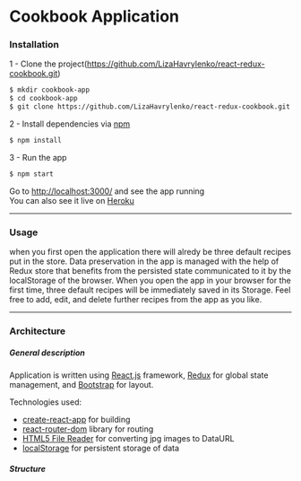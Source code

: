 # Cookbook Application
 
### Installation
 
 1 - Clone the project(https://github.com/LizaHavrylenko/react-redux-cookbook.git)
 ```sh
$ mkdir cookbook-app
$ cd cookbook-app
$ git clone https://github.com/LizaHavrylenko/react-redux-cookbook.git  
```
2 - Install dependencies via [npm](https://www.npmjs.com)
```sh
$ npm install
```
3 - Run the app
```sh
$ npm start
```
Go to [http://localhost:3000/](http://localhost:3000/#/) and see the app running  
You can also see it live on [Heroku](https://react-redux-cookbook.herokuapp.com)

---
### Usage
when you first open the application there will alredy be three default recipes put in the store. Data preservation in the app is managed with the help of Redux store that benefits from the persisted state communicated to it by the localStorage of the browser. When you open the app in your browser for the first time, three default recipes will be immediately saved in its Storage.  Feel free to add, edit, and delete further recipes from the app as you like. 

---
### Architecture
##### General description
Application is written using [React.js]((http://reactjs.net)) framework, [Redux](https://github.com/reduxjs/redux) for global state management, and [Bootstrap](https://github.com/twbs/bootstrap) for layout. 

Technologies used:
  - [create-react-app](https://github.com/facebook/create-react-app) for building
  - [react-router-dom](https://github.com/ReactTraining/react-router/tree/master/packages/react-router-dom) library for routing
  - [HTML5 File Reader](https://developer.mozilla.org/en-US/docs/Web/API/FileReader) for converting jpg images to DataURL
  - [localStorage](https://developer.mozilla.org/en-US/docs/Web/API/Storage/LocalStorage) for persistent storage of data
  
  
  
##### Structure  



 
 
